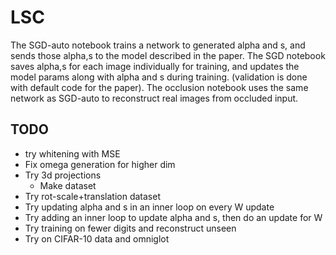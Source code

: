 # LSC
The SGD-auto notebook trains a network to generated alpha and s, and sends those alpha,s to the model described in the paper.
The SGD notebook saves alpha,s for each image individually for training, and updates the model params along with alpha and s during training. (validation is done with default code for the paper). The occlusion notebook uses the same network as SGD-auto to reconstruct real images from occluded input.
## TODO
* try whitening with MSE
* Fix omega generation for higher dim
* Try 3d projections
  * Make dataset
* Try rot-scale+translation dataset
* Try updating alpha and s in an inner loop on every W update
* Try adding an inner loop to update alpha and s, then do an update for W
* Try training on fewer digits and reconstruct unseen
* Try on CIFAR-10 data and omniglot
